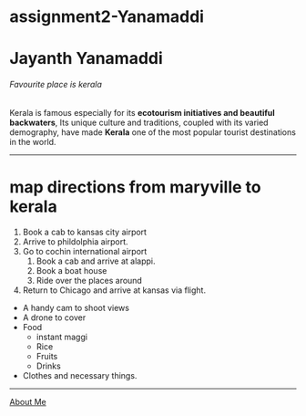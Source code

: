 # assignment2-Yanamaddi
# Jayanth Yanamaddi
###### Favourite place is kerala
 Kerala is famous especially for its **ecotourism initiatives and beautiful backwaters**, Its unique culture and traditions, coupled with its varied demography, have made **Kerala** one of the most popular tourist destinations in the world.

---

# map directions from maryville to kerala 
1. Book a cab to kansas city airport
2. Arrive to phildolphia airport.
3. Go to cochin international airport
   1. Book a cab and arrive at alappi.
   2. Book a boat house
   3. Ride over the places around
4. Return to Chicago and arrive at kansas via flight.

* A handy cam to shoot views
* A drone to cover 
* Food
  * instant maggi
  * Rice
  * Fruits
  * Drinks
* Clothes and necessary things.

---

[About Me](https://github.com/JAYANTH8084/assignment2-Yanamaddi/blob/main/AboutMe.md)

 